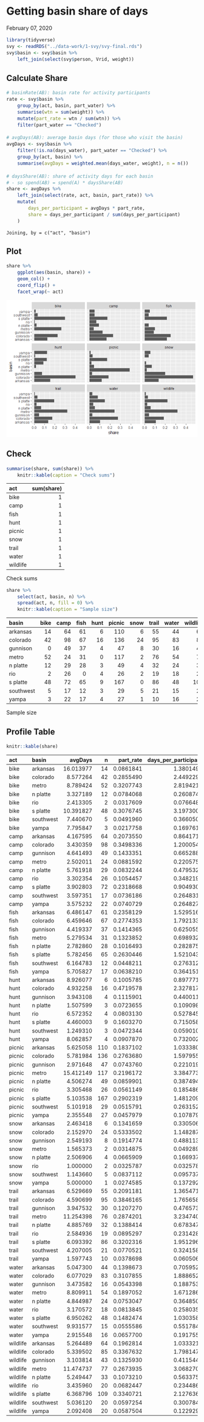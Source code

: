 Getting basin share of days
================
February 07, 2020

``` r
library(tidyverse)
svy <- readRDS("../data-work/1-svy/svy-final.rds")
svy$basin <- svy$basin %>%
    left_join(select(svy$person, Vrid, weight))
```

## Calculate Share

``` r
# basinRate(AB): basin rate for activity participants
rate <- svy$basin %>%
    group_by(act, basin, part_water) %>%
    summarise(wtn = sum(weight)) %>%
    mutate(part_rate = wtn / sum(wtn)) %>%
    filter(part_water == "Checked")

# avgDays(AB): average basin days (for those who visit the basin)
avgDays <- svy$basin %>%
    filter(!is.na(days_water), part_water == "Checked") %>%
    group_by(act, basin) %>%
    summarise(avgDays = weighted.mean(days_water, weight), n = n())

# daysShare(AB): share of activity days for each basin
# - so spend(AB) = spend(A) * daysShare(AB)
share <- avgDays %>%
    left_join(select(rate, act, basin, part_rate)) %>%
    mutate(
        days_per_participant = avgDays * part_rate,
        share = days_per_participant / sum(days_per_participant)
    )
```

    Joining, by = c("act", "basin")

## Plot

``` r
share %>%
    ggplot(aes(basin, share)) +
    geom_col() +
    coord_flip() +
    facet_wrap(~ act)
```

![](tmp-basin-share_files/figure-gfm/unnamed-chunk-11-1.png)<!-- -->

## Check

``` r
summarise(share, sum(share)) %>%
    knitr::kable(caption = "Check sums")
```

| act      | sum(share) |
| :------- | ---------: |
| bike     |          1 |
| camp     |          1 |
| fish     |          1 |
| hunt     |          1 |
| picnic   |          1 |
| snow     |          1 |
| trail    |          1 |
| water    |          1 |
| wildlife |          1 |

Check sums

``` r
share %>%
    select(act, basin, n) %>%
    spread(act, n, fill = 0) %>%
    knitr::kable(caption = "Sample size")
```

| basin     | bike | camp | fish | hunt | picnic | snow | trail | water | wildlife |
| :-------- | ---: | ---: | ---: | ---: | -----: | ---: | ----: | ----: | -------: |
| arkansas  |   14 |   64 |   61 |    6 |    110 |    6 |    55 |    44 |       64 |
| colorado  |   42 |   98 |   67 |   16 |    136 |   24 |    95 |    83 |       85 |
| gunnison  |    0 |   49 |   37 |    4 |     47 |    8 |    30 |    16 |       43 |
| metro     |   52 |   24 |   31 |    0 |    117 |    2 |    76 |    54 |       77 |
| n platte  |   12 |   29 |   28 |    3 |     49 |    4 |    32 |    24 |       33 |
| rio       |    2 |   26 |    0 |    4 |     26 |    2 |    19 |    18 |       20 |
| s platte  |   48 |   72 |   65 |    9 |    167 |    0 |    86 |    48 |      109 |
| southwest |    5 |   17 |   12 |    3 |     29 |    5 |    21 |    15 |       20 |
| yampa     |    3 |   22 |   17 |    4 |     27 |    1 |    10 |    16 |       20 |

Sample size

## Profile Table

``` r
knitr::kable(share)
```

| act      | basin     |   avgDays |   n | part\_rate | days\_per\_participant |     share |
| :------- | :-------- | --------: | --: | ---------: | ---------------------: | --------: |
| bike     | arkansas  | 16.013977 |  14 |  0.0861841 |              1.3801499 | 0.1287521 |
| bike     | colorado  |  8.577264 |  42 |  0.2855490 |              2.4492293 | 0.2284849 |
| bike     | metro     |  8.789424 |  52 |  0.3207743 |              2.8194216 | 0.2630196 |
| bike     | n platte  |  3.327189 |  12 |  0.0784068 |              0.2608743 | 0.0243366 |
| bike     | rio       |  2.413305 |   2 |  0.0317609 |              0.0766487 | 0.0071504 |
| bike     | s platte  | 10.391827 |  48 |  0.3076745 |              3.1973000 | 0.2982713 |
| bike     | southwest |  7.440670 |   5 |  0.0491960 |              0.3660509 | 0.0341483 |
| bike     | yampa     |  7.795847 |   3 |  0.0217758 |              0.1697611 | 0.0158368 |
| camp     | arkansas  |  4.167595 |  64 |  0.2073550 |              0.8641717 | 0.1657905 |
| camp     | colorado  |  3.430359 |  98 |  0.3498336 |              1.2000547 | 0.2302293 |
| camp     | gunnison  |  4.641493 |  49 |  0.1433351 |              0.6652889 | 0.1276350 |
| camp     | metro     |  2.502011 |  24 |  0.0881592 |              0.2205754 | 0.0423172 |
| camp     | n platte  |  5.761918 |  29 |  0.0832244 |              0.4795324 | 0.0919978 |
| camp     | rio       |  3.302354 |  26 |  0.1054457 |              0.3482191 | 0.0668055 |
| camp     | s platte  |  3.902803 |  72 |  0.2318668 |              0.9049305 | 0.1736100 |
| camp     | southwest |  3.597351 |  17 |  0.0736186 |              0.2648319 | 0.0508077 |
| camp     | yampa     |  3.575232 |  22 |  0.0740729 |              0.2648279 | 0.0508070 |
| fish     | arkansas  |  6.486147 |  61 |  0.2358129 |              1.5295168 | 0.2157281 |
| fish     | colorado  |  6.459646 |  67 |  0.2774353 |              1.7921337 | 0.2527684 |
| fish     | gunnison  |  4.419337 |  37 |  0.1414365 |              0.6250555 | 0.0881599 |
| fish     | metro     |  5.279534 |  31 |  0.1323852 |              0.6989324 | 0.0985797 |
| fish     | n platte  |  2.782860 |  28 |  0.1016493 |              0.2828759 | 0.0398977 |
| fish     | s platte  |  5.782456 |  65 |  0.2630446 |              1.5210435 | 0.2145330 |
| fish     | southwest |  6.164783 |  12 |  0.0448211 |              0.2763126 | 0.0389720 |
| fish     | yampa     |  5.705827 |  17 |  0.0638210 |              0.3641516 | 0.0513611 |
| hunt     | arkansas  |  8.926077 |   6 |  0.1005785 |              0.8977716 | 0.1545586 |
| hunt     | colorado  |  4.932258 |  16 |  0.4719578 |              2.3278179 | 0.4007525 |
| hunt     | gunnison  |  3.943108 |   4 |  0.1115901 |              0.4400118 | 0.0757516 |
| hunt     | n platte  |  1.507599 |   3 |  0.0723655 |              0.1090981 | 0.0187821 |
| hunt     | rio       |  6.572352 |   4 |  0.0803130 |              0.5278455 | 0.0908728 |
| hunt     | s platte  |  4.460003 |   9 |  0.1603270 |              0.7150588 | 0.1231031 |
| hunt     | southwest |  1.249310 |   3 |  0.0472344 |              0.0590103 | 0.0101591 |
| hunt     | yampa     |  8.062857 |   4 |  0.0907870 |              0.7320029 | 0.1260202 |
| picnic   | arkansas  |  5.625058 | 110 |  0.1837102 |              1.0333805 | 0.1192956 |
| picnic   | colorado  |  5.781984 | 136 |  0.2763680 |              1.5979552 | 0.1844713 |
| picnic   | gunnison  |  2.971648 |  47 |  0.0743760 |              0.2210193 | 0.0255149 |
| picnic   | metro     | 15.412149 | 117 |  0.2196172 |              3.3847733 | 0.3907454 |
| picnic   | n platte  |  4.506274 |  49 |  0.0859901 |              0.3874949 | 0.0447332 |
| picnic   | rio       |  3.305468 |  26 |  0.0561149 |              0.1854860 | 0.0214129 |
| picnic   | s platte  |  5.103538 | 167 |  0.2902319 |              1.4812095 | 0.1709940 |
| picnic   | southwest |  5.101918 |  29 |  0.0515791 |              0.2631522 | 0.0303788 |
| picnic   | yampa     |  2.355548 |  27 |  0.0457979 |              0.1078792 | 0.0124538 |
| snow     | arkansas  |  2.463418 |   6 |  0.1341659 |              0.3305067 | 0.1349700 |
| snow     | colorado  |  2.152970 |  24 |  0.5333502 |              1.1482872 | 0.4689294 |
| snow     | gunnison  |  2.549193 |   8 |  0.1914774 |              0.4881130 | 0.1993321 |
| snow     | metro     |  1.565373 |   2 |  0.0314875 |              0.0492898 | 0.0201286 |
| snow     | n platte  |  2.506906 |   4 |  0.0665909 |              0.1669371 | 0.0681726 |
| snow     | rio       |  1.000000 |   2 |  0.0325787 |              0.0325787 | 0.0133043 |
| snow     | southwest |  1.143660 |   5 |  0.0837112 |              0.0957371 | 0.0390964 |
| snow     | yampa     |  5.000000 |   1 |  0.0274585 |              0.1372925 | 0.0560665 |
| trail    | arkansas  |  6.529669 |  55 |  0.2091181 |              1.3654718 | 0.1353536 |
| trail    | colorado  |  4.590699 |  95 |  0.3846165 |              1.7656584 | 0.1750225 |
| trail    | gunnison  |  3.947532 |  30 |  0.1207270 |              0.4765737 | 0.0472408 |
| trail    | metro     | 11.254398 |  76 |  0.2874201 |              3.2347402 | 0.3206465 |
| trail    | n platte  |  4.885769 |  32 |  0.1388414 |              0.6783471 | 0.0672418 |
| trail    | rio       |  2.584936 |  19 |  0.0895297 |              0.2314285 | 0.0229406 |
| trail    | s platte  |  6.093392 |  86 |  0.3202316 |              1.9512963 | 0.1934240 |
| trail    | southwest |  4.207005 |  21 |  0.0770521 |              0.3241588 | 0.0321325 |
| trail    | yampa     |  1.597743 |  10 |  0.0378698 |              0.0605062 | 0.0059977 |
| water    | arkansas  |  5.047300 |  44 |  0.1398673 |              0.7059524 | 0.1030372 |
| water    | colorado  |  6.077029 |  83 |  0.3107855 |              1.8886525 | 0.2756582 |
| water    | gunnison  |  3.473582 |  16 |  0.0543398 |              0.1887539 | 0.0275496 |
| water    | metro     |  8.809911 |  54 |  0.1897052 |              1.6712863 | 0.2439325 |
| water    | n platte  |  4.844987 |  24 |  0.0753047 |              0.3648505 | 0.0532517 |
| water    | rio       |  3.170572 |  18 |  0.0813845 |              0.2580355 | 0.0376615 |
| water    | s platte  |  6.950262 |  48 |  0.1482474 |              1.0303583 | 0.1503859 |
| water    | southwest |  9.931577 |  15 |  0.0555586 |              0.5517847 | 0.0805357 |
| water    | yampa     |  2.915548 |  16 |  0.0657700 |              0.1917557 | 0.0279877 |
| wildlife | arkansas  |  5.264489 |  64 |  0.1962814 |              1.0333214 | 0.1069636 |
| wildlife | colorado  |  5.339502 |  85 |  0.3367632 |              1.7981478 | 0.1861341 |
| wildlife | gunnison  |  3.103814 |  43 |  0.1325930 |              0.4115442 | 0.0426007 |
| wildlife | metro     | 11.474737 |  77 |  0.2673935 |              3.0682704 | 0.3176100 |
| wildlife | n platte  |  5.249447 |  33 |  0.1073210 |              0.5633758 | 0.0583175 |
| wildlife | rio       |  3.435960 |  20 |  0.0682447 |              0.2344861 | 0.0242727 |
| wildlife | s platte  |  6.368796 | 109 |  0.3340721 |              2.1276368 | 0.2202409 |
| wildlife | southwest |  5.036120 |  20 |  0.0597254 |              0.3007842 | 0.0311355 |
| wildlife | yampa     |  2.092408 |  20 |  0.0587504 |              0.1229299 | 0.0127250 |
